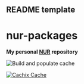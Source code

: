 ## README template

# nur-packages

**My personal [NUR](https://github.com/nix-community/NUR) repository**

![Build and populate cache](https://github.com/yasunori0418/nur-packages/workflows/Build%20and%20populate%20cache/badge.svg)

[![Cachix Cache](https://img.shields.io/badge/cachix-yasunori0418-blue.svg)](https://yasunori0418.cachix.org)

